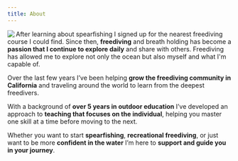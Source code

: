 ```yaml
---
title: About
---
```

<div class="about-page">

<img id="about-img-top" align="left" src="/images/cj.JPG" />

After learning about spearfishing I signed up for the nearest freediving course I could find. Since then, **freediving** and breath holding has become a **passion that I continue to explore daily** and share with others. Freediving has allowed me to explore not only the ocean but also myself and what I'm capable of.

Over the last few years I’ve been helping **grow the freediving community in California** and traveling around the world to learn from the deepest freedivers.

<p style="margin-top:1em;">
With a background of <strong>over 5 years in outdoor education</strong> I’ve developed an approach to <strong>teaching that focuses on the individual</strong>, helping you master one skill at a time before moving to the next.
</p>

Whether you want to start **spearfishing**, **recreational freediving**, or just want to be more **confident in the water** I’m here to **support and guide you in your journey**.

</div>